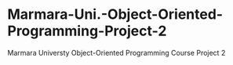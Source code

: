 # Marmara-Uni.-Object-Oriented-Programming-Project-2
Marmara Universty Object-Oriented Programming Course Project 2
